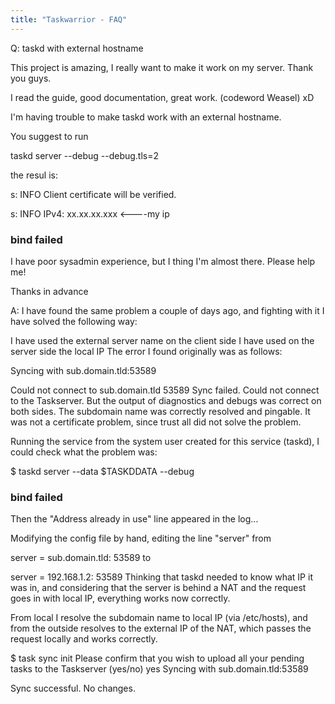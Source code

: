 ```yaml
---
title: "Taskwarrior - FAQ"
---
```


Q: taskd with external hostname

This project is amazing, I really want to make it work on my server. Thank you guys.

I read the guide, good documentation, great work. (codeword Weasel) xD

I'm having trouble to make taskd work with an external hostname.

You suggest to run

taskd server --debug --debug.tls=2

the resul is:

s: INFO Client certificate will be verified.

s: INFO IPv4: xx.xx.xx.xxx <----my ip

### bind failed

I have poor sysadmin experience, but I thing I'm almost there. Please help me!

Thanks in advance

A: I have found the same problem a couple of days ago, and fighting with it I have solved the following way:

I have used the external server name on the client side
I have used on the server side the local IP 
The error I found originally was as follows:

Syncing with sub.domain.tld:53589

Could not connect to sub.domain.tld 53589
Sync failed.
Could not connect to the Taskserver.
But the output of diagnostics and debugs was correct on both sides. The subdomain name was correctly resolved and pingable. It was not a certificate problem, since trust all did not solve the problem.

Running the service from the system user created for this service (taskd), I could check what the problem was:

$ taskd server --data $TASKDDATA --debug
### bind failed
Then the "Address already in use" line appeared in the log...

Modifying the config file by hand, editing the line "server" from

 server = sub.domain.tld: 53589
to

server = 192.168.1.2: 53589
Thinking that taskd needed to know what IP it was in, and considering that the server is behind a NAT and the request goes in with local IP, everything works now correctly.

From local I resolve the subdomain name to local IP (via /etc/hosts), and from the outside resolves to the external IP of the NAT, which passes the request locally and works correctly.

$ task sync init
Please confirm that you wish to upload all your pending tasks to the Taskserver (yes/no) yes
Syncing with sub.domain.tld:53589

Sync successful.
No changes.

